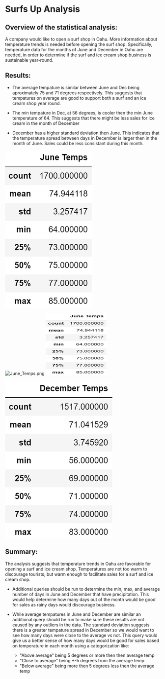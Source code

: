 # Surfs Up Analysis

## Overview of the statistical analysis:

A company would like to open a surf shop in Oahu. More information about temperature trends is needed before opening the surf shop. Specifically, temperature data for the months of June and December in Oahu are needed, in order to determine if the surf and ice cream shop business is sustainable year-round.

## Results:

- The average tempature is similar between June and Dec being aproximately 75 and 71 degrees respectively. This suggests that tempatures on average are good to support both a surf and an ice cream shop year round.

- The min tempature in Dec, at 56 degrees, is cooler then the min June temperature of 64. This suggests that there might be less sales for ice cream in the month of December

- December has a higher standard deviation then June. This indicates that the temperature spread between days in December is larger then in the month of June. Sales could be less consistant during this month. 

![June_Temps.png](https://github.com/smacpherson2021/surfs_up/blob/main/Resources/June_Temps.png)

<img src=(https://github.com/smacpherson2021/surfs_up/blob/main/Resources/June_Temps.png) alt="June_Temps.png" width="50%"/>

<img src="https://github.com/smacpherson2021/surfs_up/blob/main/Resources/June_Temps.png" width="200" height="200" />

![Dec_Temps.png](https://github.com/smacpherson2021/surfs_up/blob/main/Resources/Dec_Temps.png)

## Summary:

The analysis suggests that temperature trends in Oahu are favorable for opening a surf and ice cream shop. Temperatures are not too warm to discourage tourists, but warm enough to facilitate sales for a surf and ice cream shop. 

- Additional queries should be run to determine the min, max, and average number of days in June and December that have precipitation. This would help determine how many days out of the month would be good for sales as rainy days would discourage business. 

- While average tempatures in June and December are similar an additional query should be run to make sure these results are not caused by any outliers in the data. The standard deviation suggests there is a greater tempature spread in December so we would want to see how many days were close to the average vs not. This query would give us a better sense of how many days would be good for sales based on temperature in each month using a categorization like:
    * "Above average" being 5 degrees or more then then average temp
    * "Close to average" being +-5 degrees from the average temp
    * "Below average" being more then 5 degrees less then the average temp